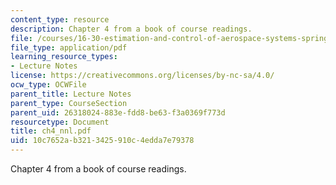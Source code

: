 ```yaml
---
content_type: resource
description: Chapter 4 from a book of course readings.
file: /courses/16-30-estimation-and-control-of-aerospace-systems-spring-2004/10c7652ab3213425910c4edda7e79378_ch4_nnl.pdf
file_type: application/pdf
learning_resource_types:
- Lecture Notes
license: https://creativecommons.org/licenses/by-nc-sa/4.0/
ocw_type: OCWFile
parent_title: Lecture Notes
parent_type: CourseSection
parent_uid: 26318024-883e-fdd8-be63-f3a0369f773d
resourcetype: Document
title: ch4_nnl.pdf
uid: 10c7652a-b321-3425-910c-4edda7e79378
---
```

Chapter 4 from a book of course readings.